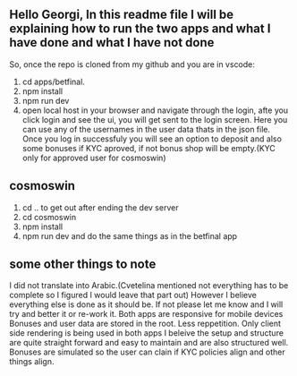 ## Hello Georgi, In this readme file I will be explaining how to run the two apps and what I have done and what I have not done

So, once the repo is cloned from my github and you are in vscode:

1. cd apps/betfinal.
2. npm install
3. npm run dev
4. open local host in your browser and navigate through the login, afte you click login and see the ui, you will get sent to the login screen. Here you can use any of the usernames in the user data thats in the json file. Once you log in successfuly you will see an option to deposit and also some bonuses if KYC aproved, if not bonus shop will be empty.(KYC only for approved user for cosmoswin)

## cosmoswin

1. cd .. to get out after ending the dev server
2. cd cosmoswin
3. npm install
4. npm run dev and do the same things as in the betfinal app


## some other things to note

I did not translate into Arabic.(Cvetelina mentioned not everything has to be complete so I figured I would leave that part out) However I believe everything else is done as it should be. If not please let me know and I will try and better it or re-work it.
Both apps are responsive for mobile devices
Bonuses and user data are stored in the root. Less reppetition.
Only client side rendering is being used in both apps
I beleive the setup and structure are quite straight forward and easy to maintain and are also structured well.
Bonuses are simulated so the user can clain if KYC policies align and other things align. 



